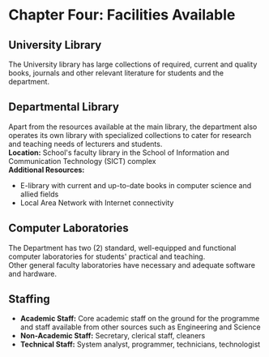 # Chapter Four: Facilities Available

## University Library
The University library has large collections of required, current and quality books, journals and other relevant literature for students and the department.

## Departmental Library
Apart from the resources available at the main library, the department also operates its own library with specialized collections to cater for research and teaching needs of lecturers and students.  
**Location:** School's faculty library in the School of Information and Communication Technology (SICT) complex  
**Additional Resources:**
- E-library with current and up-to-date books in computer science and allied fields
- Local Area Network with Internet connectivity

## Computer Laboratories
The Department has two (2) standard, well-equipped and functional computer laboratories for students' practical and teaching.  
Other general faculty laboratories have necessary and adequate software and hardware.

## Staffing
- **Academic Staff:** Core academic staff on the ground for the programme and staff available from other sources such as Engineering and Science  
- **Non-Academic Staff:** Secretary, clerical staff, cleaners  
- **Technical Staff:** System analyst, programmer, technicians, technologist
